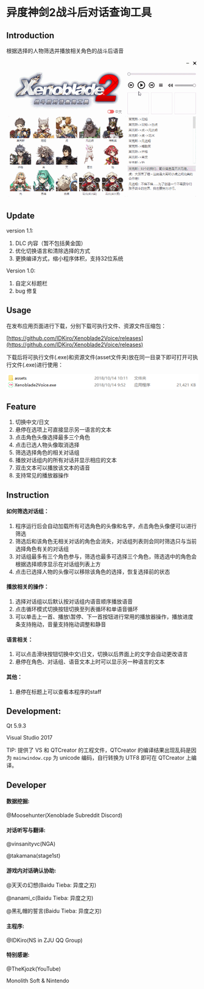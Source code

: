 # 异度神剑2战斗后对话查询工具

## Introduction

根据选择的人物筛选并播放相关角色的战斗后语音

![](/image/main.gif)

## Update

version 1.1:

1. DLC 内容（暂不包括黄金国）
2. 优化切换语言和清除选择的方式
3. 更换编译方式，缩小程序体积，支持32位系统

Version 1.0: 

1. 自定义标题栏
2. bug 修复

## Usage

在发布应用页面进行下载，分别下载可执行文件、资源文件压缩包：

[https://github.com/IDKiro/Xenoblade2Voice/releases](https://github.com/IDKiro/Xenoblade2Voice/releases)

下载后将可执行文件(.exe)和资源文件(asset文件夹)放在同一目录下即可打开可执行文件(.exe)进行使用：

![](/image/file.png)

## Feature

1. 切换中文/日文
2. 悬停在选项上可直接显示另一语言的文本
3. 点击角色头像选择最多三个角色
4. 点击已选人物头像取消选择
5. 筛选选择角色的相关对话组
6. 播放对话组内的所有对话并显示相应的文本
7. 双击文本可以播放该文本的语音
8. 支持常见的播放器操作

## Instruction

#### 如何筛选对话组：

1. 程序运行后会自动加载所有可选角色的头像和名字，点击角色头像便可以进行筛选
2. 筛选后和该角色无相关对话的角色会消失，对话组列表则会同时筛选只与当前选择角色有关的对话组
3. 对话组最多有三个角色参与，筛选也最多可选择三个角色，筛选选中的角色会根据选择顺序显示在对话组列表上方
4. 点击已选择人物的头像可以移除该角色的选择，恢复选择前的状态

#### 播放相关的操作：

1. 选择对话组以后默认按对话组内语音顺序播放语音
2. 点击循环模式切换按钮切换至列表循环和单语音循环
3. 可以单击上一首、播放\暂停、下一首按钮进行常用的播放器操作，播放进度条支持拖动，音量支持拖动调整和静音

#### 语言相关：

1. 可以点击滑块按钮切换中文\日文，切换以后界面上的文字会自动更改语言
2. 悬停在角色、对话组、语音文本上时可以显示另一种语言的文本

#### 其他：

1. 悬停在标题上可以查看本程序的staff

## Development:

Qt 5.9.3

Visual Studio 2017

TIP: 提供了 VS 和 QTCreator 的工程文件，QTCreator 的编译结果出现乱码是因为 `mainwindow.cpp` 为 unicode 编码，自行转换为 UTF8 即可在 QTCreator 上编译。

## Developer

#### 数据挖掘:

@Moosehunter(Xenoblade Subreddit Discord)

#### 对话听写与翻译:

@vinsanityvc(NGA)

@takamana(stage1st)

#### 游戏内对话确认协助:

@天天の幻想(Baidu Tieba: 异度之刃)

@nanami_c(Baidu Tieba: 异度之刃)

@黑礼帽的誓言(Baidu Tieba: 异度之刃)

#### 主程序:

@IDKiro(NS in ZJU QQ Group)

#### 特别感谢:

@TheKjozk(YouTube)

Monolith Soft & Nintendo
